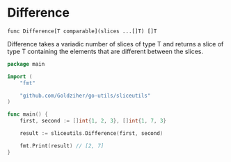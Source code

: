 # Difference

`func Difference[T comparable](slices ...[]T) []T`

Difference takes a variadic number of slices of type T and returns a slice of type T containing the elements that are
different between the slices.

```go
package main

import (
	"fmt"

	"github.com/Goldziher/go-utils/sliceutils"
)

func main() {
	first, second := []int{1, 2, 3}, []int{1, 7, 3}

	result := sliceutils.Difference(first, second)

	fmt.Print(result) // [2, 7]
}
```
